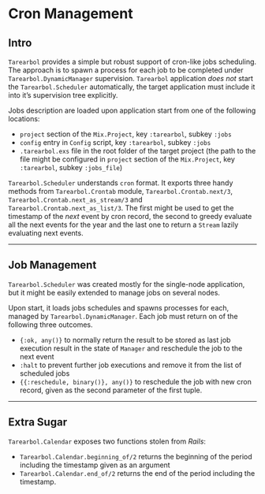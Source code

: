 # Cron Management

## Intro

`Tarearbol` provides a simple but robust support of cron-like jobs scheduling. The approach is to spawn a process for each job to be completed under `Tarearbol.DynamicManager` supervision. `Tarearbol` application _does not_ start the `Tarearbol.Scheduler` automatically, the target application must include it into it’s supervision tree explicitly.

Jobs description are loaded upon application start from one of the following locations:

- `project` section of the `Mix.Project`, key `:tarearbol`, subkey `:jobs`
- `config` entry in `Config` script, key `:tarearbol`, subkey `:jobs`
- `.tarearbol.exs` file in the root folder of the target project (the path to the file might be configured in `project` section  of the `Mix.Project`, key `:tarearbol`, subkey `:jobs_file`)

`Tarearbol.Scheduler` understands `cron` format. It exports three handy methods from `Tarearbol.Crontab` module, `Tarearbol.Crontab.next/3`, `Tarearbol.Crontab.next_as_stream/3` and `Tarearbol.Crontab.next_as_list/3`. The first might be used to get the timestamp of the _next_ event by cron record, the second to greedy evaluate all the next events for the year and the last one to return a `Stream` lazily evaluating next events.

---

## Job Management

`Tarearbol.Scheduler` was created mostly for the single-node application, but it might be easily extended to manage jobs on several nodes.

Upon start, it loads jobs schedules and spawns processes for each, managed by `Tarearbol.DynamicManager`. Each job must return on of the following three outcomes.

- `{:ok, any()}` to normally return the result to be stored as last job execution result in the state of `Manager` and reschedule the job to the next event
- `:halt` to prevent further job executions and remove it from the list of scheduled jobs
- `{{:reschedule, binary()}, any()}` to reschedule the job with new cron record, given as the second parameter of the first tuple.

---

## Extra Sugar

`Tarearbol.Calendar` exposes two functions stolen from _Rails_:

- `Tarearbol.Calendar.beginning_of/2` returns the beginning of the period including the timestamp given as an argument
- `Tarearbol.Calendar.end_of/2` returns the end of the period including the timestamp.